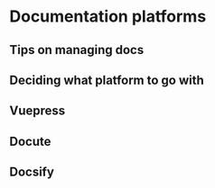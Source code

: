 # Documentation platforms

## Tips on managing docs

## Deciding what platform to go with

## Vuepress

## Docute

## Docsify
